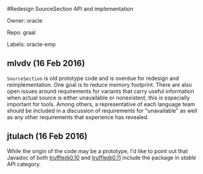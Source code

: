 #Redesign SourceSection API and implementation

Owner: oracle

Repo: graal

Labels: oracle-emp 

## mlvdv (16 Feb 2016)

`SourceSection` is old prototype code and is overdue for redesign and reimplementation.  One goal is to reduce memory footprint. There are also open issues around requirements for variants that carry useful information when actual source is either unavailable or nonexistent; this is especially important for tools.  Among others, a representative of each language team should be included in a discussion of requirements for "unavailable" as well as any other requirements that experience has revealed.


## jtulach (16 Feb 2016)

While the origin of the code may be a prototype, I'd like to point out that Javadoc of both truffle@0.10 and truffle@0.11 include the package in _stable_ API category.


